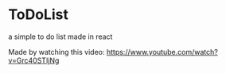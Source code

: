 # ToDoList
a simple to do list made in react

Made by watching this video: https://www.youtube.com/watch?v=Grc40STIjNg
